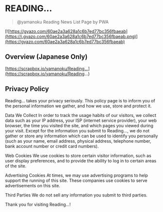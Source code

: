 # READING...

> @yamanoku Reading News List Page by PWA

[![https://gyazo.com/60ae2a3a628a1c6b7ed77bc356fbaeab](https://i.gyazo.com/60ae2a3a628a1c6b7ed77bc356fbaeab.png)](https://gyazo.com/60ae2a3a628a1c6b7ed77bc356fbaeab)

## Overview (Japanese Only)
[https://scrapbox.io/yamanoku/Reading...](https://scrapbox.io/yamanoku/Reading...)

## Privacy Policy
Reading... takes your privacy seriously. This policy page is to inform you of the personal information we gather, and how we use, store and protect it.

Data We Collect
In order to track the usage habits of our visitors, we collect data such as your IP address, your ISP (internet service provider), your web browser, the time you visited the site, and which pages you viewed during your visit. Except for the information you submit to Reading..., we do not gather or store any information which can be used to identify you personally (such as your name, email address, physical address, telephone number, bank account number or credit card numbers).

Web Cookies
We use cookies to store certain visitor information, such as user display preferences, and to provide the ability to log in to certain areas of the site.

Advertising Cookies
At times, we may use advertising programs to help support the running of this site. These companies use cookies to serve advertisements on this site.

Third Parties
We do not sell any information you submit to third parties.

Thank you for visiting Reading...!